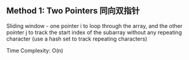 ## Method 1: Two Pointers 同向双指针

Sliding window - one pointer i to loop through the array, and the other pointer j to track the start index of the subarray without any repeating character (use a hash set to track repeating characters)

Time Complexity: O(n)